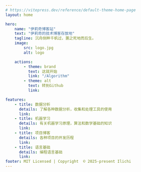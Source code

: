 ```yaml
---
# https://vitepress.dev/reference/default-theme-home-page
layout: home

hero:
    name: "伊莉奇博客站"
    text: "伊莉奇的技术博客存放地"
    tagline: 沉舟侧畔千帆过，置之死地而后生。
    image:
        src: logo.jpg
        alt: logo

    actions:
        - theme: brand
          text: 这就开始
          link: "/Algorithm"
        - theme: alt
          text: 转到Github
          link:

features:
    - title: 数据分析
      details: 了解各种数据分析，收集和处理工具的使用
      link:
    - title: 机器学习
      details: 有关机器学习原理，算法和数学基础的知识
      link:
    - title: 项目博客
      details: 各种项目的开发历程
      link:
    - title: 语言基础
      details: 编程语言基础
      link:
footer: MIT Licensed | Copyright  © 2025-present Ilichi
---
```


<style>:root {
  --vp-home-hero-name-color: transparent;
  --vp-home-hero-name-background: -webkit-linear-gradient(120deg, #bd34fe 30%, #41d1ff);

  --vp-home-hero-image-background-image: linear-gradient(-45deg, #bd34fe 50%, #47caff 50%);
  --vp-home-hero-image-filter: blur(44px);
}

@media (min-width: 640px) {
  :root {
    --vp-home-hero-image-filter: blur(56px);
  }
}

@media (min-width: 960px) {
  :root {
    --vp-home-hero-image-filter: blur(68px);
  }
}
</style>
